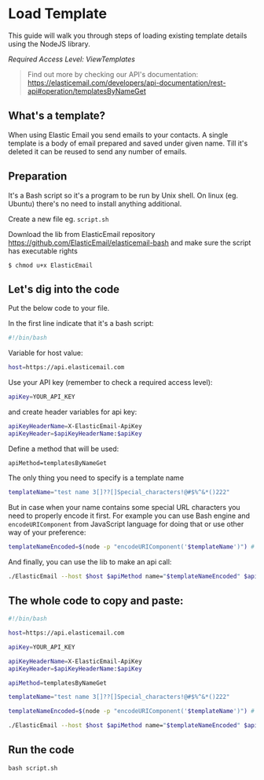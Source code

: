 # Load Template

This guide will walk you through steps of loading existing template details using the NodeJS library. 

*Required Access Level: ViewTemplates*

> Find out more by checking our API's documentation: https://elasticemail.com/developers/api-documentation/rest-api#operation/templatesByNameGet

## What's a template?
When using Elastic Email you send emails to your contacts. A single template is a body of  email prepared and saved under given name. Till it's deleted it can be reused to send any number of emails.

## Preparation
It's a Bash script so it's a program to be run by Unix shell. On linux (eg. Ubuntu) there's no need to install anything additional. 

Create a new file eg. `script.sh`

Download the lib from ElasticEmail repository https://github.com/ElasticEmail/elasticemail-bash and make sure the script has executable rights
```
$ chmod u+x ElasticEmail
```

## Let's dig into the code

Put the below code to your file.

In the first line indicate that it's a bash script:

```bash
#!/bin/bash
```

Variable for host value:

```bash
host=https://api.elasticemail.com
```

Use your API key (remember to check a required access level):

```bash
apiKey=YOUR_API_KEY
```

and create header variables for api key:
```bash
apiKeyHeaderName=X-ElasticEmail-ApiKey
apiKeyHeader=$apiKeyHeaderName:$apiKey
```

Define a method that will be used:
```
apiMethod=templatesByNameGet
```

The only thing you need to specify is a template name

```bash
templateName="test name 3[]??[]Special_characters!@#$%^&*()222"
```

But in case when your name contains some special URL characters you need to properly encode it first. For example you can use Bash engine and `encodeURIComponent` from JavaScript language for doing that or use other way of your preference:

```bash
templateNameEncoded=$(node -p "encodeURIComponent('$templateName')") # output: "%5B%5D%3F%3F%5B%5DSpecial_characters%21%40%23%24%25%5E%26%2A%28%29222%0A"
```

And finally, you can use the lib to make an api call:

```bash
./ElasticEmail --host $host $apiMethod name="$templateNameEncoded" $apiKeyHeader
```

## The whole code to copy and paste:

```bash
#!/bin/bash

host=https://api.elasticemail.com

apiKey=YOUR_API_KEY

apiKeyHeaderName=X-ElasticEmail-ApiKey
apiKeyHeader=$apiKeyHeaderName:$apiKey

apiMethod=templatesByNameGet

templateName="test name 3[]??[]Special_characters!@#$%^&*()222"

templateNameEncoded=$(node -p "encodeURIComponent('$templateName')") # output: "%5B%5D%3F%3F%5B%5DSpecial_characters%21%40%23%24%25%5E%26%2A%28%29222%0A"

./ElasticEmail --host $host $apiMethod name="$templateNameEncoded" $apiKeyHeader
```

## Run the code
```
bash script.sh
```
